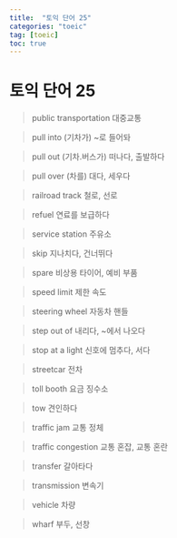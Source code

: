 ```yaml
---
title:  "토익 단어 25"
categories: "toeic"
tag: [toeic]
toc: true
---
```


# 토익 단어 25

> public transportation
> 대중교통

> pull into
> (기차가) ~로 들어돠

> pull out
> (기차.버스가) 떠나다, 출발하다

> pull over
> (차를) 대다, 세우다

> railroad track
> 철로, 선로

> refuel
> 연료를 보급하다

> service station
> 주유소

> skip
> 지나치다, 건너뛰다

> spare
> 비상용 타이어, 예비 부품

> speed limit
> 제한 속도

> steering wheel
> 자동차 핸들

> step out of
> 내리다, ~에서 나오다

> stop at a light
> 신호에 멈추다, 서다

> streetcar
> 전차

> toll booth
> 요금 징수소

> tow
> 견인하다

> traffic jam
> 교통 정체

> traffic congestion
> 교통 혼잡, 교통 혼란

> transfer
> 갈아타다

> transmission
> 변속기

> vehicle
> 차량

> wharf
> 부두, 선창



















































